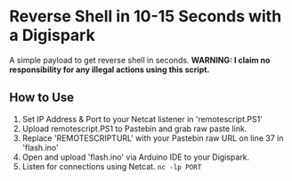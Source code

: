 # Reverse Shell in 10-15 Seconds with a Digispark
A simple payload to get reverse shell in seconds.
**WARNING: I claim no responsibility for any illegal actions using this script.**

## How to Use
1. Set IP Address & Port to your Netcat listener in 'remotescript.PS1'
2. Upload remotescript.PS1 to Pastebin and grab raw paste link. 
3. Replace 'REMOTESCRIPTURL' with your Pastebin raw URL on line 37 in 'flash.ino'
4. Open and upload 'flash.ino' via Arduino IDE to your Digispark.
5. Listen for connections using Netcat. `nc -lp PORT`
